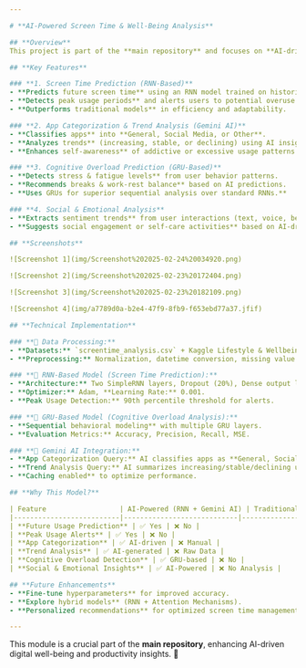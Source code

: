 ```yaml
---

# **AI-Powered Screen Time & Well-Being Analysis**  

## **Overview**  
This project is part of the **main repository** and focuses on **AI-driven screen time management** using **Recurrent Neural Networks (RNNs) and GRUs**. It provides insights into **screen usage trends, cognitive overload, and emotional well-being**. **Gemini AI** is integrated for **app categorization and trend analysis**, helping users manage their time effectively.  

## **Key Features**  

### **1. Screen Time Prediction (RNN-Based)**  
- **Predicts future screen time** using an RNN model trained on historical data.  
- **Detects peak usage periods** and alerts users to potential overuse.  
- **Outperforms traditional models** in efficiency and adaptability.  

### **2. App Categorization & Trend Analysis (Gemini AI)**  
- **Classifies apps** into **General, Social Media, or Other**.  
- **Analyzes trends** (increasing, stable, or declining) using AI insights.  
- **Enhances self-awareness** of addictive or excessive usage patterns.  

### **3. Cognitive Overload Prediction (GRU-Based)**  
- **Detects stress & fatigue levels** from user behavior patterns.  
- **Recommends breaks & work-rest balance** based on AI predictions.  
- **Uses GRUs for superior sequential analysis over standard RNNs.**  

### **4. Social & Emotional Analysis**  
- **Extracts sentiment trends** from user interactions (text, voice, behavior).  
- **Suggests social engagement or self-care activities** based on AI-driven emotional insights.  

## **Screenshots** 

![Screenshot 1](img/Screenshot%202025-02-24%20034920.png)

![Screenshot 2](img/Screenshot%202025-02-23%20172404.png)

![Screenshot 3](img/Screenshot%202025-02-23%20182109.png)

![Screenshot 4](img/a7789d0a-b2e4-47f9-8fb9-f653ebd77a37.jfif)

## **Technical Implementation**  

### **📌 Data Processing:**  
- **Datasets:** `screentime_analysis.csv` + Kaggle Lifestyle & Wellbeing Data.  
- **Preprocessing:** Normalization, datetime conversion, missing value handling.  

### **📌 RNN-Based Model (Screen Time Prediction):**  
- **Architecture:** Two SimpleRNN layers, Dropout (20%), Dense output layer.  
- **Optimizer:** Adam, **Learning Rate:** 0.001.  
- **Peak Usage Detection:** 90th percentile threshold for alerts.  

### **📌 GRU-Based Model (Cognitive Overload Analysis):**  
- **Sequential behavioral modeling** with multiple GRU layers.  
- **Evaluation Metrics:** Accuracy, Precision, Recall, MSE.  

### **📌 Gemini AI Integration:**  
- **App Categorization Query:** AI classifies apps as **General, Social Media, or Other**.  
- **Trend Analysis Query:** AI summarizes increasing/stable/declining usage patterns.  
- **Caching enabled** to optimize performance.  

## **Why This Model?**  

| Feature                  | AI-Powered (RNN + Gemini AI) | Traditional Methods |
|--------------------------|----------------------------|---------------------|
| **Future Usage Prediction** | ✅ Yes | ❌ No |
| **Peak Usage Alerts** | ✅ Yes | ❌ No |
| **App Categorization** | ✅ AI-driven | ❌ Manual |
| **Trend Analysis** | ✅ AI-generated | ❌ Raw Data |
| **Cognitive Overload Detection** | ✅ GRU-based | ❌ No |
| **Social & Emotional Insights** | ✅ AI-Powered | ❌ No Analysis |

## **Future Enhancements**  
- **Fine-tune hyperparameters** for improved accuracy.  
- **Explore hybrid models** (RNN + Attention Mechanisms).  
- **Personalized recommendations** for optimized screen time management.  

---  
```

This module is a crucial part of the **main repository**, enhancing AI-driven digital well-being and productivity insights. 🚀